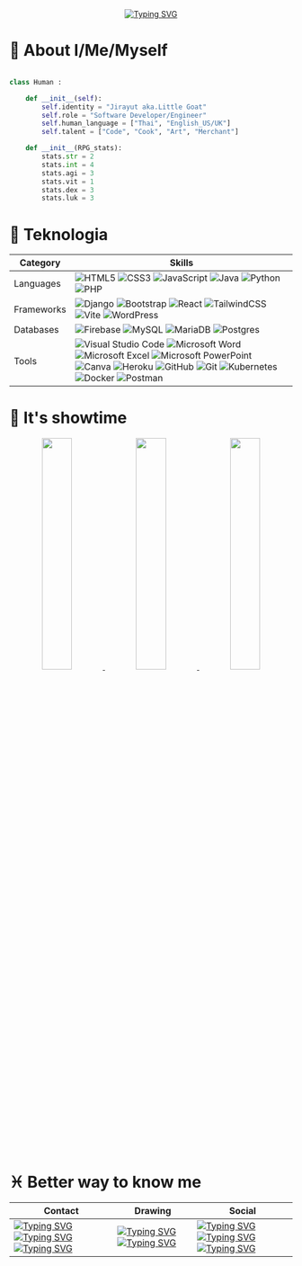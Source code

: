 <div align="center">
  <a href="https://github.com/littlegoat666">
    <img src="https://readme-typing-svg.demolab.com?font=Mali&weight=500&size=40&pause=1000&color=A000FF&center=true&vCenter=true&width=750&height=70&lines=Howdy+y'all%2C++my+name+is+Little+Goat!" alt="Typing SVG"></img>
  </a>
</div>

# :clown_face: About I/Me/Myself

```python

class Human :

    def __init__(self):
       	self.identity = "Jirayut aka.Little Goat"
        self.role = "Software Developer/Engineer"
        self.human_language = ["Thai", "English_US/UK"]
        self.talent = ["Code", "Cook", "Art", "Merchant"]

    def __init__(RPG_stats):
        stats.str = 2
        stats.int = 4
        stats.agi = 3
        stats.vit = 1
        stats.dex = 3
        stats.luk = 3

```
# :brain: Teknologia

| Category      | Skills      |
|---------------|-------------|
| Languages	| ![HTML5](https://img.shields.io/badge/html5-%23E34F26.svg?style=for-the-badge&logo=html5&logoColor=white) ![CSS3](https://img.shields.io/badge/css3-%231572B6.svg?style=for-the-badge&logo=css3&logoColor=white) ![JavaScript](https://img.shields.io/badge/javascript-%23323330.svg?style=for-the-badge&logo=javascript&logoColor=%23F7DF1E) ![Java](https://img.shields.io/badge/java-%23ED8B00.svg?style=for-the-badge&logo=openjdk&logoColor=white) ![Python](https://img.shields.io/badge/python-3670A0?style=for-the-badge&logo=python&logoColor=ffdd54) ![PHP](https://img.shields.io/badge/php-%23777BB4.svg?style=for-the-badge&logo=php&logoColor=white)	|
| Frameworks	| ![Django](https://img.shields.io/badge/django-%23092E20.svg?style=for-the-badge&logo=django&logoColor=white) ![Bootstrap](https://img.shields.io/badge/bootstrap-%238511FA.svg?style=for-the-badge&logo=bootstrap&logoColor=white) ![React](https://img.shields.io/badge/react-%2320232a.svg?style=for-the-badge&logo=react&logoColor=%2361DAFB) ![TailwindCSS](https://img.shields.io/badge/tailwindcss-%2338B2AC.svg?style=for-the-badge&logo=tailwind-css&logoColor=white) ![Vite](https://img.shields.io/badge/vite-%23646CFF.svg?style=for-the-badge&logo=vite&logoColor=white) ![WordPress](https://img.shields.io/badge/WordPress-%23117AC9.svg?style=for-the-badge&logo=WordPress&logoColor=white)	|
| Databases	| ![Firebase](https://img.shields.io/badge/firebase-a08021?style=for-the-badge&logo=firebase&logoColor=ffcd34) ![MySQL](https://img.shields.io/badge/mysql-4479A1.svg?style=for-the-badge&logo=mysql&logoColor=white) ![MariaDB](https://img.shields.io/badge/MariaDB-003545?style=for-the-badge&logo=mariadb&logoColor=white) ![Postgres](https://img.shields.io/badge/postgres-%23316192.svg?style=for-the-badge&logo=postgresql&logoColor=white)	|
| Tools		| ![Visual Studio Code](https://img.shields.io/badge/Visual%20Studio%20Code-0078d7.svg?style=for-the-badge&logo=visual-studio-code&logoColor=white) ![Microsoft Word](https://img.shields.io/badge/Microsoft_Word-2B579A?style=for-the-badge&logo=microsoft-word&logoColor=white) ![Microsoft Excel](https://img.shields.io/badge/Microsoft_Excel-217346?style=for-the-badge&logo=microsoft-excel&logoColor=white) ![Microsoft PowerPoint](https://img.shields.io/badge/Microsoft_PowerPoint-B7472A?style=for-the-badge&logo=microsoft-powerpoint&logoColor=white) ![Canva](https://img.shields.io/badge/Canva-%2300C4CC.svg?style=for-the-badge&logo=Canva&logoColor=white)  ![Heroku](https://img.shields.io/badge/heroku-%23430098.svg?style=for-the-badge&logo=heroku&logoColor=white) ![GitHub](https://img.shields.io/badge/github-%23121011.svg?style=for-the-badge&logo=github&logoColor=white) ![Git](https://img.shields.io/badge/git-%23F05033.svg?style=for-the-badge&logo=git&logoColor=white) ![Kubernetes](https://img.shields.io/badge/kubernetes-%23326ce5.svg?style=for-the-badge&logo=kubernetes&logoColor=white) ![Docker](https://img.shields.io/badge/docker-%230db7ed.svg?style=for-the-badge&logo=docker&logoColor=white) ![Postman](https://img.shields.io/badge/Postman-FF6C37?style=for-the-badge&logo=postman&logoColor=white)  |

# :3rd_place_medal: It's showtime
<div align="center" >
	<a  href="https://github.com/SP-XD">
		<img src="http://github-profile-summary-cards.vercel.app/api/cards/stats?username=littlegoat666&theme=tokyonight" width="32.5%">
		<img src="http://github-profile-summary-cards.vercel.app/api/cards/repos-per-language?username=littlegoat666&theme=tokyonight" width="32.5%">
		<img src="http://github-profile-summary-cards.vercel.app/api/cards/most-commit-language?username=littlegoat666&theme=tokyonight" width="32.5%">
	</a>
</div>

# :pisces: Better way to know me

| Contact       | Drawing     | Social      |
|---------------|-------------|-------------|
| <a href="mailto:jiiirayu2546@gmail.com"> <img src="https://img.shields.io/badge/Gmail-D14836?style=for-the-badge&logo=gmail&logoColor=white" alt="Typing SVG"></img> </a> <a href="https://www.facebook.com/jirayut.suansamran"> <img src="https://img.shields.io/badge/Facebook-%231877F2.svg?style=for-the-badge&logo=Facebook&logoColor=white" alt="Typing SVG"></img> </a> <a href="https://line.me/ti/p/goatkid666"> <img src="https://img.shields.io/badge/Line-00C300?style=for-the-badge&logo=line&logoColor=white" alt="Typing SVG"></img> </a>	| <a href="https://x.com/GoatkidAngler"> <img src="https://img.shields.io/badge/Twitter-%230db7ed.svg?style=for-the-badge&logo=X&logoColor=white" alt="Typing SVG"></img> </a> <a href="https://bsky.app/profile/goatkid1angler.bsky.social"> <img src="https://img.shields.io/badge/Bluesky-0285FF?style=for-the-badge&logo=Bluesky&logoColor=white" alt="Typing SVG"></img> </a>	| <a href="https://www.instagram.com/little.goat666/"> <img src="https://img.shields.io/badge/Instagram-%23E4405F.svg?style=for-the-badge&logo=Instagram&logoColor=white" alt="Typing SVG"></img> </a> <a href="https://discord.com/invite/JtDaRytk"> <img src="https://img.shields.io/badge/Discord-%235865F2.svg?style=for-the-badge&logo=discord&logoColor=white" alt="Typing SVG"></img> </a> <a href="https://steamcommunity.com/profiles/76561198249578676/"> <img src="https://img.shields.io/badge/steam-%23000000.svg?style=for-the-badge&logo=steam&logoColor=white" alt="Typing SVG"></img> </a>	|
